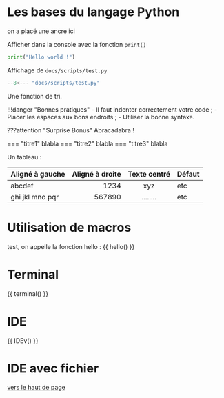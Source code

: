# Les bases du langage Python

<a id="haut"></a>   on a placé une ancre ici

Afficher dans la console avec la fonction `print()`

```python
print("Hello world !")
```

Affichage de `docs/scripts/test.py`

```python
--8<--- "docs/scripts/test.py"
```

Une fonction de tri.


!!!danger "Bonnes pratiques"
    - Il faut indenter correctement votre code ;
    - Placer les espaces aux bons endroits ;
    - Utiliser la bonne syntaxe.

???attention "Surprise Bonus"
    Abracadabra !

=== "titre1"
    blabla
=== "titre2"
    blabla
=== "titre3"
    blabla

Un tableau :

Aligné à gauche | Aligné à droite | Texte centré | Défaut
:---|---:|:---:|---
abcdef | 1234 | xyz | etc
ghi jkl mno pqr | 567890 | ........ | etc 

# Utilisation de macros

test, on appelle la fonction hello : {{ hello() }}

# Terminal

{{ terminal() }}

# IDE

{{ IDEv() }}

# IDE avec fichier



[vers le haut de page](#haut)